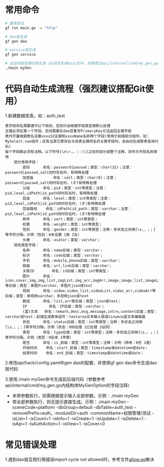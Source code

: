 # 常用命令

```bash
# 服务启动
gf run main.go -a "http"

# dao层生成
gf gen dao

# service层生成
gf gen service

# 全自动前后端代码生成（必须先生成main文件。如修改过api/internal/cmd/my_gen.go代码，则需重新生成）
./main myGen
```
# 代码自动生成流程（强烈建议搭配Git使用）

1.新建数据库表。如：auth_test
```
表字段命名需要遵守以下规则，否则只会根据字段类型做默认处理
主键必须在第一个字段。否则需要在dao层重写PrimaryKey方法返回主键字段
表内尽量根据表名设置xxxxId主键和xxxxName名称两个字段(常用于前端部分组件，如：MySelect.vue组件；还有当其它表存在与该表主键同名的关联字段时，会自动生成联表查询代码)
每个字段都必须有注释。以下符号[\n\r.。:：(（]之前的部分或整个注释，将作为字段名称使用
	部分常用字段：
		密码 		命名：password|passwd；类型：char(32)；注意：password|passwd,salt同时存在时，有特殊处理
		加密盐 		命名：salt；类型：char(8)；注意：password|passwd,salt同时存在时，(才)有特殊处理
		父级		命名：pid；类型：int等类型；注意：pid,level,idPath|id_path同时存在时，有特殊处理
		层级		命名：level；类型：int等类型；注意：pid,level,idPath|id_path同时存在时，(才)有特殊处理
		层级路径	命名：idPath|id_path；类型：varchar；注意：pid,level,idPath|id_path同时存在时，(才)有特殊处理
		排序		命名：sort；类型：int等类型；
		权重		命名：weight；类型：int等类型；
		性别		命名：gender；类型：int等类型；注释：多状态之间用[\s,，;；]等字符分隔。示例（性别：0未设置 1男 2女）
		头像		命名：avatar；类型：varchar；
	其他类型字段：
		名称		命名：name后缀；类型：varchar；
		标识		命名：code后缀；类型：varchar；
		手机		命名：mobile,phone后缀；类型：varchar；
		链接		命名：url,link后缀；类型：varchar；
		关联ID		命名：id后缀；类型：int等类型；
		图片		命名：icon,cover,img,img_list,imgList,img_arr,imgArr,image,image_list,imageList,image_arr,imageArr等后缀；类型：单图片varchar，多图片json或text
		视频		命名：video,video_list,videoList,video_arr,videoArr等后缀；类型：单视频varchar，多视频json或text
		数组		命名：list,arr等后缀；类型：json或text；
		IP			命名：IP后缀；类型：varchar；
		(富)文本	命名：remark,desc,msg,message,intro,content后缀；类型：varchar或text；前端生成表单组件：textarea文本输入框或tinymce富文本编辑器
		状态		命名：status后缀；类型：int等类型；注释：多状态之间用[\s,，;；]等字符分隔。示例（状态：0待处理 1已处理 2驳回）
		类型		命名：type后缀；类型：int等类型；注释：多状态之间用[\s,，;；]等字符分隔。示例（类型：0安卓 1苹果）
		是否		命名：is_前缀；类型：int等类型；注释：示例（停用：0否 1是）
		开始时间	命名：start_前缀；类型：timestamp或datetime或date；
		结束时间	命名：end_前缀；类型：timestamp或datetime或date；
```

2.修改api/hack/config.yaml中gen dao的配置，并使用gf gen dao命令生成dao层代码

3.使用./main myGen命令生成前后端代码（参数参考api/internal/cmd/my_gen.go内结构体MyGenOption的字段注释）
- 未带参数执行，则需根据提示输入全部参数。示例：./main myGen
- 带全部参数执行，则无提示直接生成。示例：./main myGen -sceneCode=platform -dbGroup=default -dbTable=auth_test -removePrefix=auth_ -moduleDir=auth -commonName=权限管理/测试 -isList=1 -isCount=1 -isInfo=1 -isCreate=1 -isUpdate=1 -isDelete=1 -isApi=1 -isAuthAction=1 -isView=1 -isCover=0

# 常见错误处理

1.遇到dao层互相引用错误import cycle not allowed时，参考文件[allow.go](./internal/dao/auth/allow/allow.go)解决